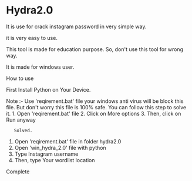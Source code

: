 # Hydra2.0
It is use for crack instagram password in very simple way.

it is very easy to use.

This tool is made for education purpose. So, don't use this tool for wrong way.

It is made for windows user.

How to use

First Install Python on Your Device.

Note :- Use 'reqirement.bat' file your windows anti virus will be block this file. But don't worry this file is 100% safe. You can follow this step to solve it.
       1. Open 'reqirement.bat' file
       2. Click on More options
       3. Then, click on Run anyway
       
       Solved.

1. Open 'reqirement.bat' file in folder hydra2.0
2. Open 'win_hydra_2.0' file with python
3. Type Instagram username
4. Then, type Your wordlist location

Complete
